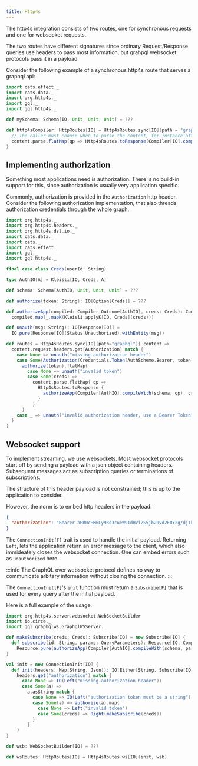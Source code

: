 ```yaml
---
title: Http4s
---
```

The http4s integration consists of two routes, one for synchronous requests and one for websocket requests.

The two routes have different signatures since ordinary Request/Response queries use headers to pass most information, but grahpql websocket protocols pass it in a payload.

Consider the following example of a synchronous http4s route that serves a graphql api:
```scala mdoc:reset
import cats.effect._
import cats.data._
import org.http4s._
import gql._
import gql.http4s._

def mySchema: Schema[IO, Unit, Unit, Unit] = ???

def http4sCompiler: HttpRoutes[IO] = Http4sRoutes.sync[IO](path = "graphql"){ content => 
  // The caller must choose when to parse the content, for instance after authorization
  content.parse.flatMap(qp => Http4sRoutes.toResponse(Compiler[IO].compileWith(mySchema, qp)))
}
```

## Implementing authorization
Something most applications need is authorization.
There is no build-in support for this, since authorization is usually very application specific.

Commonly, authorization is provided in the `Authorization` http header.
Consider the following authorization implementation, that also threads authorization credentials through the whole graph.
```scala mdoc
import org.http4s._
import org.http4s.headers._
import org.http4s.dsl.io._
import cats.data._
import cats._
import cats.effect._
import gql._
import gql.http4s._

final case class Creds(userId: String)

type AuthIO[A] = Kleisli[IO, Creds, A]

def schema: Schema[AuthIO, Unit, Unit, Unit] = ???

def authorize(token: String): IO[Option[Creds]] = ???

def authorizeApp(compiled: Compiler.Outcome[AuthIO], creds: Creds): Compiler.Outcome[IO] =
  compiled.map(_.mapK(Kleisli.applyK[IO, Creds](creds)))

def unauth(msg: String): IO[Response[IO]] = 
  IO.pure(Response[IO](Status.Unauthorized).withEntity(msg))

def routes = Http4sRoutes.sync[IO](path="graphql"){ content =>
  content.request.headers.get[Authorization] match {
    case None => unauth("missing authorization header")
    case Some(Authorization(Credentials.Token(AuthScheme.Bearer, token))) =>
      authorize(token).flatMap{
        case None => unauth("invalid token")
        case Some(creds) => 
          content.parse.flatMap{ qp =>
            Http4sRoutes.toResponse {
              authorizeApp(Compiler[AuthIO].compileWith(schema, qp), creds)
            }
          }
      }
    case _ => unauth("invalid authorization header, use a Bearer Token")
  }
}
```

## Websocket support
To implement streaming, we use websockets.
Most websocket protocols start off by sending a payload with a json object containing headers.
Subsequent messages act as subscription queries or terminations of subscriptions.

The structure of this header payload is not constrained; this is up to the application to consider.

However, the norm is to embed http headers in the payload:
```json
{
  "authorization": "Bearer aHR0cHM6Ly93d3cueW91dHViZS5jb20vd2F0Y2g/dj1kUXc0dzlXZ1hjUQ=="
}
```

The `ConnectionInit[F]` trait is used to handle the initial payload.
Returning `Left`, lets the application return an error message to the client, which also immideately closes the websocket connection.
One can embed errors such as `unauthorized` here.

:::info
The GraphQL over websocket protocol defines no way to communicate arbitary information without closing the connection.
:::

The `ConnectionInit[F]`'s `init` function must return a `Subscribe[F]` that is used for every query after the initial payload.

Here is a full example of the usage:
```scala mdoc:silent
import org.http4s.server.websocket.WebSocketBuilder
import io.circe._
import gql.graphqlws.GraphqlWSServer._

def makeSubscribe(creds: Creds): Subscribe[IO] = new Subscribe[IO] {
  def subscribe(id: String, params: QueryParameters): Resource[IO, Compiler.Outcome[IO]] = 
    Resource.pure(authorizeApp(Compiler[AuthIO].compileWith(schema, params), creds))
}

val init = new ConnectionInit[IO] {
  def init(headers: Map[String, Json]): IO[Either[String, Subscribe[IO]]] = 
    headers.get("authorization") match {
      case None => IO(Left("missing authorization header"))
      case Some(a) => 
        a.asString match {
          case None => IO(Left("authorization token must be a string"))
          case Some(a) => authorize(a).map{
            case None => Left("invalid token")
            case Some(creds) => Right(makeSubscribe(creds))
          }
        }
    }
}

def wsb: WebSocketBuilder[IO] = ???

def wsRoutes: HttpRoutes[IO] = Http4sRoutes.ws[IO](init, wsb)
```